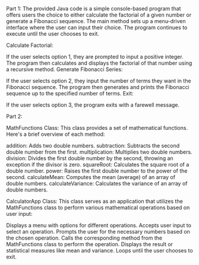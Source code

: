 Part 1: 
The provided Java code is a simple console-based program that offers users the choice to either calculate the factorial of a given number or generate a Fibonacci sequence. The main method sets up a menu-driven interface where the user can input their choice. The program continues to execute until the user chooses to exit.

Calculate Factorial:

If the user selects option 1, they are prompted to input a positive integer.
The program then calculates and displays the factorial of that number using a recursive method.
Generate Fibonacci Series:

If the user selects option 2, they input the number of terms they want in the Fibonacci sequence.
The program then generates and prints the Fibonacci sequence up to the specified number of terms.
Exit:

If the user selects option 3, the program exits with a farewell message.

Part 2:

MathFunctions Class:
This class provides a set of mathematical functions. Here's a brief overview of each method:

addition: Adds two double numbers.
subtraction: Subtracts the second double number from the first.
multiplication: Multiplies two double numbers.
division: Divides the first double number by the second, throwing an exception if the divisor is zero.
squareRoot: Calculates the square root of a double number.
power: Raises the first double number to the power of the second.
calculateMean: Computes the mean (average) of an array of double numbers.
calculateVariance: Calculates the variance of an array of double numbers.


CalculatorApp Class:
This class serves as an application that utilizes the MathFunctions class to perform various mathematical operations based on user input:

Displays a menu with options for different operations.
Accepts user input to select an operation.
Prompts the user for the necessary numbers based on the chosen operation.
Calls the corresponding method from the MathFunctions class to perform the operation.
Displays the result or statistical measures like mean and variance.
Loops until the user chooses to exit.
